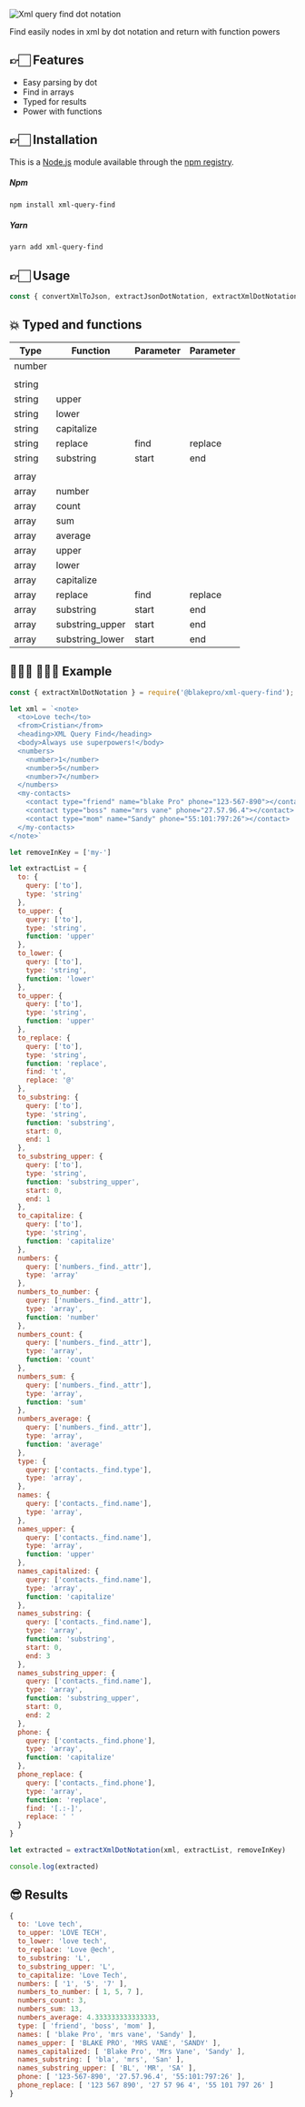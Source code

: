![Xml query find dot notation](xml-query-find.png)

Find easily nodes in xml by dot notation and return with function powers

## 👉🏻 Features
  * Easy parsing by dot
  * Find in arrays
  * Typed for results
  * Power with functions


## 👉🏻 Installation
This is a [Node.js](https://nodejs.org/en/) module available through the
[npm registry](https://www.npmjs.com/).

##### Npm
```bash
npm install xml-query-find
```

##### Yarn
```bash
yarn add xml-query-find
```

## 👉🏻 Usage
```js
const { convertXmlToJson, extractJsonDotNotation, extractXmlDotNotation } = require('@blakepro/xml-query-find');
```


## 💥 Typed and functions
|Type|Function|Parameter|Parameter|
|-|-|-|-|
|number||||
|||||
|string||||
|string|upper|||
|string|lower||
|string|capitalize||
|string|replace|find|replace|
|string|substring|start|end|
|||||
|array||||
|array|number|||
|array|count|||
|array|sum|||
|array|average|||
|array|upper|||
|array|lower||
|array|capitalize||
|array|replace|find|replace|
|array|substring|start|end|
|array|substring_upper|start|end|
|array|substring_lower|start|end|


## 👨🏻‍💻 👩🏼‍💻 Example
```js
const { extractXmlDotNotation } = require('@blakepro/xml-query-find');

let xml = `<note>
  <to>Love tech</to>
  <from>Cristian</from>
  <heading>XML Query Find</heading>
  <body>Always use superpowers!</body>
  <numbers>
    <number>1</number>
    <number>5</number>
    <number>7</number>
  </numbers>
  <my-contacts>
    <contact type="friend" name="blake Pro" phone="123-567-890"></contact>
    <contact type="boss" name="mrs vane" phone="27.57.96.4"></contact>
    <contact type="mom" name="Sandy" phone="55:101:797:26"></contact>
  </my-contacts>
</note>`

let removeInKey = ['my-']

let extractList = {
  to: {
    query: ['to'],
    type: 'string'
  },
  to_upper: {
    query: ['to'],
    type: 'string',
    function: 'upper'
  },
  to_lower: {
    query: ['to'],
    type: 'string',
    function: 'lower'
  },
  to_upper: {
    query: ['to'],
    type: 'string',
    function: 'upper'
  },
  to_replace: {
    query: ['to'],
    type: 'string',
    function: 'replace',
    find: 't',
    replace: '@'
  },
  to_substring: {
    query: ['to'],
    type: 'string',
    function: 'substring',
    start: 0,
    end: 1
  },
  to_substring_upper: {
    query: ['to'],
    type: 'string',
    function: 'substring_upper',
    start: 0,
    end: 1
  },
  to_capitalize: {
    query: ['to'],
    type: 'string',
    function: 'capitalize'
  },
  numbers: {
    query: ['numbers._find._attr'],
    type: 'array'
  },
  numbers_to_number: {
    query: ['numbers._find._attr'],
    type: 'array',
    function: 'number'
  },
  numbers_count: {
    query: ['numbers._find._attr'],
    type: 'array',
    function: 'count'
  },
  numbers_sum: {
    query: ['numbers._find._attr'],
    type: 'array',
    function: 'sum'
  },
  numbers_average: {
    query: ['numbers._find._attr'],
    type: 'array',
    function: 'average'
  },
  type: {
    query: ['contacts._find.type'],
    type: 'array',
  },
  names: {
    query: ['contacts._find.name'],
    type: 'array',
  },
  names_upper: {
    query: ['contacts._find.name'],
    type: 'array',
    function: 'upper'
  },
  names_capitalized: {
    query: ['contacts._find.name'],
    type: 'array',
    function: 'capitalize'
  },
  names_substring: {
    query: ['contacts._find.name'],
    type: 'array',
    function: 'substring',
    start: 0,
    end: 3
  },
  names_substring_upper: {
    query: ['contacts._find.name'],
    type: 'array',
    function: 'substring_upper',
    start: 0,
    end: 2
  },
  phone: {
    query: ['contacts._find.phone'],
    type: 'array',
    function: 'capitalize'
  },
  phone_replace: {
    query: ['contacts._find.phone'],
    type: 'array',
    function: 'replace',
    find: '[.:-]',
    replace: ' '
  }
}

let extracted = extractXmlDotNotation(xml, extractList, removeInKey)

console.log(extracted)
```

## 😎 Results
```js
{
  to: 'Love tech',
  to_upper: 'LOVE TECH',
  to_lower: 'love tech',
  to_replace: 'Love @ech',
  to_substring: 'L',
  to_substring_upper: 'L',
  to_capitalize: 'Love Tech',
  numbers: [ '1', '5', '7' ],
  numbers_to_number: [ 1, 5, 7 ],
  numbers_count: 3,
  numbers_sum: 13,
  numbers_average: 4.333333333333333,
  type: [ 'friend', 'boss', 'mom' ],
  names: [ 'blake Pro', 'mrs vane', 'Sandy' ],
  names_upper: [ 'BLAKE PRO', 'MRS VANE', 'SANDY' ],
  names_capitalized: [ 'Blake Pro', 'Mrs Vane', 'Sandy' ],
  names_substring: [ 'bla', 'mrs', 'San' ],
  names_substring_upper: [ 'BL', 'MR', 'SA' ],
  phone: [ '123-567-890', '27.57.96.4', '55:101:797:26' ],
  phone_replace: [ '123 567 890', '27 57 96 4', '55 101 797 26' ]
}
```
